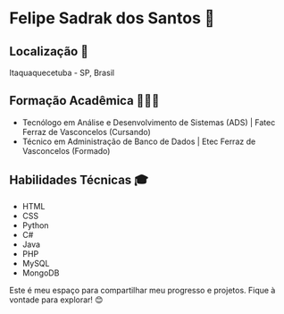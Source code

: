 # Felipe Sadrak dos Santos 👋

## Localização 📍
Itaquaquecetuba - SP, Brasil

## Formação Acadêmica 👨🏽‍💻
- Tecnólogo em Análise e Desenvolvimento de Sistemas (ADS) | Fatec Ferraz de Vasconcelos (Cursando)
- Técnico em Administração de Banco de Dados | Etec Ferraz de Vasconcelos (Formado)

## Habilidades Técnicas 🎓
- HTML
- CSS
- Python
- C#
- Java
- PHP
- MySQL
- MongoDB

Este é meu espaço para compartilhar meu progresso e projetos. Fique à vontade para explorar! 😊






